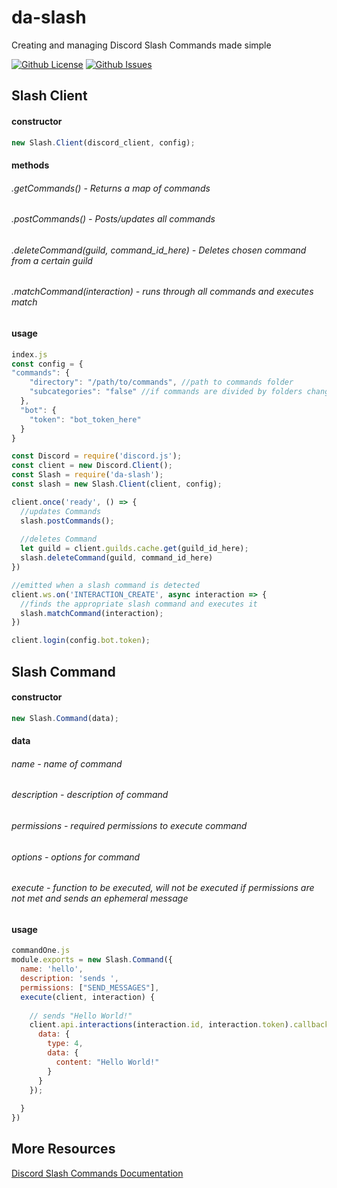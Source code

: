 # da-slash
Creating and managing Discord Slash Commands made simple

[![Github License](https://img.shields.io/github/license/xlyr-on/da-slash)](https://img.shields.io/github/license/)
[![Github Issues](https://img.shields.io/github/issues/xlyr-on/da-slash)](https://img.shields.io/github/issues/)

## Slash Client
#### constructor 
```javascript
new Slash.Client(discord_client, config);
```
#### methods
###### .getCommands() - Returns a map of commands
###### .postCommands() - Posts/updates all commands
###### .deleteCommand(guild, command_id_here) - Deletes chosen command from a certain guild
###### .matchCommand(interaction) - runs through all commands and executes match
#### usage
```javascript
index.js
const config = {
"commands": {
    "directory": "/path/to/commands", //path to commands folder
    "subcategories": "false" //if commands are divided by folders change to "true"
  },
  "bot": {
    "token": "bot_token_here"
  }    
}

const Discord = require('discord.js');
const client = new Discord.Client();
const Slash = require('da-slash');
const slash = new Slash.Client(client, config);

client.once('ready', () => {
  //updates Commands
  slash.postCommands();
  
  //deletes Command
  let guild = client.guilds.cache.get(guild_id_here);
  slash.deleteCommand(guild, command_id_here)
})

//emitted when a slash command is detected
client.ws.on('INTERACTION_CREATE', async interaction => {
  //finds the appropriate slash command and executes it
  slash.matchCommand(interaction); 
})

client.login(config.bot.token);
```


## Slash Command
#### constructor 
```javascript
new Slash.Command(data);
```
#### data
###### name - name of command
###### description - description of command
###### permissions - required permissions to execute command
###### options - options for command
###### execute - function to be executed, will not be executed if permissions are not met and sends an ephemeral message
#### usage
```javascript
commandOne.js
module.exports = new Slash.Command({
  name: 'hello',
  description: 'sends ',
  permissions: ["SEND_MESSAGES"],
  execute(client, interaction) {
  
    // sends "Hello World!"
    client.api.interactions(interaction.id, interaction.token).callback.post({
      data: {
        type: 4,
        data: {
          content: "Hello World!"
        }
      }
    });
    
  }
})
```


## More Resources
[Discord Slash Commands Documentation](https://discord.com/developers/docs/interactions/slash-commands)
